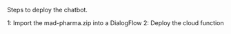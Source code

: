 Steps to deploy the chatbot.

1: Import the mad-pharma.zip into a DialogFlow
2: Deploy the cloud function